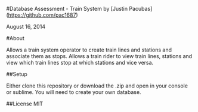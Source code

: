 #Database Assessment - Train System
by [Justin Pacubas] (https://github.com/pac1687)

August 16, 2014

#About

Allows a train system operator to create train lines and stations and associate them as stops.
Allows a train rider to view train lines, stations and view which train lines stop at which stations and vice versa.

##Setup

Either clone this repository or download the .zip and open in your console or sublime.  You will need to create your own database.

##License 
MIT
